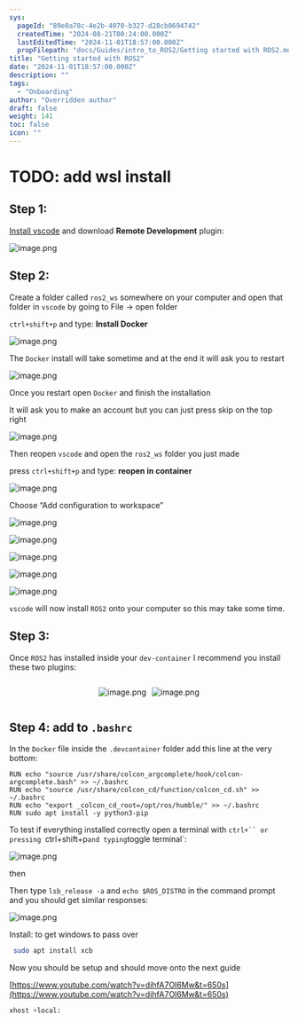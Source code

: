 ```yaml
---
sys:
  pageId: "89e0a78c-4e2b-4070-b327-d28cb0694742"
  createdTime: "2024-08-21T00:24:00.000Z"
  lastEditedTime: "2024-11-01T18:57:00.000Z"
  propFilepath: "docs/Guides/intro_to_ROS2/Getting started with ROS2.md"
title: "Getting started with ROS2"
date: "2024-11-01T18:57:00.000Z"
description: ""
tags:
  - "Onboarding"
author: "Overridden author"
draft: false
weight: 141
toc: false
icon: ""
---
```


# TODO: add wsl install

## Step 1:

[Install vscode](https://code.visualstudio.com/download) and download **Remote Development** plugin:

![image.png](https://prod-files-secure.s3.us-west-2.amazonaws.com/d518164a-d88e-44d1-a4ee-3adb3bd8bce0/efb52993-1881-4a40-b95e-6f020334f022/image.png?X-Amz-Algorithm=AWS4-HMAC-SHA256&X-Amz-Content-Sha256=UNSIGNED-PAYLOAD&X-Amz-Credential=ASIAZI2LB466SMIXGJBX%2F20250502%2Fus-west-2%2Fs3%2Faws4_request&X-Amz-Date=20250502T190711Z&X-Amz-Expires=3600&X-Amz-Security-Token=IQoJb3JpZ2luX2VjEEEaCXVzLXdlc3QtMiJIMEYCIQC2CZBXa00GisP7376kxsfK2%2BJOio6NSwaVMZokzASiwgIhAPp7L5XLSEIUwJObE66OmSld0G29ne0bk0eJW2tC7UZiKogECNr%2F%2F%2F%2F%2F%2F%2F%2F%2F%2FwEQABoMNjM3NDIzMTgzODA1IgyodkrlrcEIztgh5K8q3AOugd9I88UZZN8C1v2jNlyROMtT0SJgrhFslgihCnYlFun5%2FQtXdaTzQSsSuYKw78F2nyR0d0uD0aOy1P09eM91uhbYy76YfLhko0jLf7CvRtvHat0xLwD6YSop0bfnxoBs2wSzh%2FfrtBj2sjKX1YoD1wNorEBJ6TKFTbQMor6xKyaBWW6fKhPh3n1rEW6C8rWrTjQeIKwmqKs8tzVp7rSW2iiU0n6Mg%2FZeMLV30IpE%2BjEZI2FaVn74ZT7m4WgeLO3cEI8PPsCEfN5tFhUX9UW9L4B%2BoRji8kXsGkdlsaJ1eoQDjUJL9572sJ8lQPB8xbWQFPSk%2BW%2BjtWFOI5UI%2B%2BTaxMrcVdN2S0crFZ2knpTunrWmyEUvxM8vPaStYI3llLHGzfXK%2Bcta9sBcaUHaaioYPRnSbCUYgUbVJWob7qcHSNFiDAbeqHDrJ85eTjoKpcDeZ1A57qV2Szwa52uBopKrSSsKx5Vpv6O2%2BgNwYAGCL3V%2B%2FXdAGomLRmUD%2F31eYuW%2FHoj%2FCAqAIsmHTtfH0AyC2H%2BIcb%2BXYd8tjV7xK7iV76sErxcr8B3l%2BUBUTmkqMsY3JkGZNYD20wHoLIfROQFmCoC6UyvFvdNfEJ6p0k2N%2BM%2FNwUur8dJFrlP74TDd5NPABjqkAdN3qj5S2E2SDyNHk613OWRRrS31PjIWjmmokZ15fFTb8WppzM3RQ89to08858HJPaBuCNPROqCbrStxxFROXt0PosoYx9locAlxqDSGl13YlVINp2C%2BnTc8dnJ0acZHfDhvMDiBsn7SAyp2AXX8iBAMZqVKKQ49YFAExn2IuznflTxwI3ZGFfL%2FTqzKIhFO66vjVJDQUzSws7TIwzADLByFAQY2&X-Amz-Signature=5fa4d5dca40e2f761030440d9cce5b8cbaa42fbe97c4130bbfaab3a8391cd69c&X-Amz-SignedHeaders=host&x-id=GetObject)

## Step 2:

Create a folder called `ros2_ws` somewhere on your computer and open that folder in `vscode` by going to File → open folder 

`ctrl+shift+p` and type: **Install Docker**

![image.png](https://prod-files-secure.s3.us-west-2.amazonaws.com/d518164a-d88e-44d1-a4ee-3adb3bd8bce0/2269dc0e-1cd5-47ff-bceb-c04ad9b2eab0/image.png?X-Amz-Algorithm=AWS4-HMAC-SHA256&X-Amz-Content-Sha256=UNSIGNED-PAYLOAD&X-Amz-Credential=ASIAZI2LB466SMIXGJBX%2F20250502%2Fus-west-2%2Fs3%2Faws4_request&X-Amz-Date=20250502T190711Z&X-Amz-Expires=3600&X-Amz-Security-Token=IQoJb3JpZ2luX2VjEEEaCXVzLXdlc3QtMiJIMEYCIQC2CZBXa00GisP7376kxsfK2%2BJOio6NSwaVMZokzASiwgIhAPp7L5XLSEIUwJObE66OmSld0G29ne0bk0eJW2tC7UZiKogECNr%2F%2F%2F%2F%2F%2F%2F%2F%2F%2FwEQABoMNjM3NDIzMTgzODA1IgyodkrlrcEIztgh5K8q3AOugd9I88UZZN8C1v2jNlyROMtT0SJgrhFslgihCnYlFun5%2FQtXdaTzQSsSuYKw78F2nyR0d0uD0aOy1P09eM91uhbYy76YfLhko0jLf7CvRtvHat0xLwD6YSop0bfnxoBs2wSzh%2FfrtBj2sjKX1YoD1wNorEBJ6TKFTbQMor6xKyaBWW6fKhPh3n1rEW6C8rWrTjQeIKwmqKs8tzVp7rSW2iiU0n6Mg%2FZeMLV30IpE%2BjEZI2FaVn74ZT7m4WgeLO3cEI8PPsCEfN5tFhUX9UW9L4B%2BoRji8kXsGkdlsaJ1eoQDjUJL9572sJ8lQPB8xbWQFPSk%2BW%2BjtWFOI5UI%2B%2BTaxMrcVdN2S0crFZ2knpTunrWmyEUvxM8vPaStYI3llLHGzfXK%2Bcta9sBcaUHaaioYPRnSbCUYgUbVJWob7qcHSNFiDAbeqHDrJ85eTjoKpcDeZ1A57qV2Szwa52uBopKrSSsKx5Vpv6O2%2BgNwYAGCL3V%2B%2FXdAGomLRmUD%2F31eYuW%2FHoj%2FCAqAIsmHTtfH0AyC2H%2BIcb%2BXYd8tjV7xK7iV76sErxcr8B3l%2BUBUTmkqMsY3JkGZNYD20wHoLIfROQFmCoC6UyvFvdNfEJ6p0k2N%2BM%2FNwUur8dJFrlP74TDd5NPABjqkAdN3qj5S2E2SDyNHk613OWRRrS31PjIWjmmokZ15fFTb8WppzM3RQ89to08858HJPaBuCNPROqCbrStxxFROXt0PosoYx9locAlxqDSGl13YlVINp2C%2BnTc8dnJ0acZHfDhvMDiBsn7SAyp2AXX8iBAMZqVKKQ49YFAExn2IuznflTxwI3ZGFfL%2FTqzKIhFO66vjVJDQUzSws7TIwzADLByFAQY2&X-Amz-Signature=6743269da4d414e920e74303c2f4f272905541e30ba968b8c3feb2b0af6d87cf&X-Amz-SignedHeaders=host&x-id=GetObject)

The `Docker` install will take sometime and at the end it will ask you to restart

![image.png](https://prod-files-secure.s3.us-west-2.amazonaws.com/d518164a-d88e-44d1-a4ee-3adb3bd8bce0/ed233f78-be33-4b1f-b89c-9c346c0e961e/image.png?X-Amz-Algorithm=AWS4-HMAC-SHA256&X-Amz-Content-Sha256=UNSIGNED-PAYLOAD&X-Amz-Credential=ASIAZI2LB466SMIXGJBX%2F20250502%2Fus-west-2%2Fs3%2Faws4_request&X-Amz-Date=20250502T190711Z&X-Amz-Expires=3600&X-Amz-Security-Token=IQoJb3JpZ2luX2VjEEEaCXVzLXdlc3QtMiJIMEYCIQC2CZBXa00GisP7376kxsfK2%2BJOio6NSwaVMZokzASiwgIhAPp7L5XLSEIUwJObE66OmSld0G29ne0bk0eJW2tC7UZiKogECNr%2F%2F%2F%2F%2F%2F%2F%2F%2F%2FwEQABoMNjM3NDIzMTgzODA1IgyodkrlrcEIztgh5K8q3AOugd9I88UZZN8C1v2jNlyROMtT0SJgrhFslgihCnYlFun5%2FQtXdaTzQSsSuYKw78F2nyR0d0uD0aOy1P09eM91uhbYy76YfLhko0jLf7CvRtvHat0xLwD6YSop0bfnxoBs2wSzh%2FfrtBj2sjKX1YoD1wNorEBJ6TKFTbQMor6xKyaBWW6fKhPh3n1rEW6C8rWrTjQeIKwmqKs8tzVp7rSW2iiU0n6Mg%2FZeMLV30IpE%2BjEZI2FaVn74ZT7m4WgeLO3cEI8PPsCEfN5tFhUX9UW9L4B%2BoRji8kXsGkdlsaJ1eoQDjUJL9572sJ8lQPB8xbWQFPSk%2BW%2BjtWFOI5UI%2B%2BTaxMrcVdN2S0crFZ2knpTunrWmyEUvxM8vPaStYI3llLHGzfXK%2Bcta9sBcaUHaaioYPRnSbCUYgUbVJWob7qcHSNFiDAbeqHDrJ85eTjoKpcDeZ1A57qV2Szwa52uBopKrSSsKx5Vpv6O2%2BgNwYAGCL3V%2B%2FXdAGomLRmUD%2F31eYuW%2FHoj%2FCAqAIsmHTtfH0AyC2H%2BIcb%2BXYd8tjV7xK7iV76sErxcr8B3l%2BUBUTmkqMsY3JkGZNYD20wHoLIfROQFmCoC6UyvFvdNfEJ6p0k2N%2BM%2FNwUur8dJFrlP74TDd5NPABjqkAdN3qj5S2E2SDyNHk613OWRRrS31PjIWjmmokZ15fFTb8WppzM3RQ89to08858HJPaBuCNPROqCbrStxxFROXt0PosoYx9locAlxqDSGl13YlVINp2C%2BnTc8dnJ0acZHfDhvMDiBsn7SAyp2AXX8iBAMZqVKKQ49YFAExn2IuznflTxwI3ZGFfL%2FTqzKIhFO66vjVJDQUzSws7TIwzADLByFAQY2&X-Amz-Signature=dd71faa4fc91044efa734bbb29f79511bc248bda7f3b350dc94c3a2691f77e5d&X-Amz-SignedHeaders=host&x-id=GetObject)

Once you restart open `Docker` and finish the installation

It will ask you to make an account but you can just press skip on the top right

![image.png](https://prod-files-secure.s3.us-west-2.amazonaws.com/d518164a-d88e-44d1-a4ee-3adb3bd8bce0/21010ad9-1659-4fd9-9f59-9932a09b2a3d/image.png?X-Amz-Algorithm=AWS4-HMAC-SHA256&X-Amz-Content-Sha256=UNSIGNED-PAYLOAD&X-Amz-Credential=ASIAZI2LB466SMIXGJBX%2F20250502%2Fus-west-2%2Fs3%2Faws4_request&X-Amz-Date=20250502T190711Z&X-Amz-Expires=3600&X-Amz-Security-Token=IQoJb3JpZ2luX2VjEEEaCXVzLXdlc3QtMiJIMEYCIQC2CZBXa00GisP7376kxsfK2%2BJOio6NSwaVMZokzASiwgIhAPp7L5XLSEIUwJObE66OmSld0G29ne0bk0eJW2tC7UZiKogECNr%2F%2F%2F%2F%2F%2F%2F%2F%2F%2FwEQABoMNjM3NDIzMTgzODA1IgyodkrlrcEIztgh5K8q3AOugd9I88UZZN8C1v2jNlyROMtT0SJgrhFslgihCnYlFun5%2FQtXdaTzQSsSuYKw78F2nyR0d0uD0aOy1P09eM91uhbYy76YfLhko0jLf7CvRtvHat0xLwD6YSop0bfnxoBs2wSzh%2FfrtBj2sjKX1YoD1wNorEBJ6TKFTbQMor6xKyaBWW6fKhPh3n1rEW6C8rWrTjQeIKwmqKs8tzVp7rSW2iiU0n6Mg%2FZeMLV30IpE%2BjEZI2FaVn74ZT7m4WgeLO3cEI8PPsCEfN5tFhUX9UW9L4B%2BoRji8kXsGkdlsaJ1eoQDjUJL9572sJ8lQPB8xbWQFPSk%2BW%2BjtWFOI5UI%2B%2BTaxMrcVdN2S0crFZ2knpTunrWmyEUvxM8vPaStYI3llLHGzfXK%2Bcta9sBcaUHaaioYPRnSbCUYgUbVJWob7qcHSNFiDAbeqHDrJ85eTjoKpcDeZ1A57qV2Szwa52uBopKrSSsKx5Vpv6O2%2BgNwYAGCL3V%2B%2FXdAGomLRmUD%2F31eYuW%2FHoj%2FCAqAIsmHTtfH0AyC2H%2BIcb%2BXYd8tjV7xK7iV76sErxcr8B3l%2BUBUTmkqMsY3JkGZNYD20wHoLIfROQFmCoC6UyvFvdNfEJ6p0k2N%2BM%2FNwUur8dJFrlP74TDd5NPABjqkAdN3qj5S2E2SDyNHk613OWRRrS31PjIWjmmokZ15fFTb8WppzM3RQ89to08858HJPaBuCNPROqCbrStxxFROXt0PosoYx9locAlxqDSGl13YlVINp2C%2BnTc8dnJ0acZHfDhvMDiBsn7SAyp2AXX8iBAMZqVKKQ49YFAExn2IuznflTxwI3ZGFfL%2FTqzKIhFO66vjVJDQUzSws7TIwzADLByFAQY2&X-Amz-Signature=d6549cce73ab742b3a914910b5d30109cb17a2ddb8f5195a5c91b9c7dff87818&X-Amz-SignedHeaders=host&x-id=GetObject)

Then reopen `vscode` and open the `ros2_ws` folder you just made

press `ctrl+shift+p` and type: **reopen in container**

![image.png](https://prod-files-secure.s3.us-west-2.amazonaws.com/d518164a-d88e-44d1-a4ee-3adb3bd8bce0/4e93b8c2-41ad-488c-8095-c74205196118/image.png?X-Amz-Algorithm=AWS4-HMAC-SHA256&X-Amz-Content-Sha256=UNSIGNED-PAYLOAD&X-Amz-Credential=ASIAZI2LB466SMIXGJBX%2F20250502%2Fus-west-2%2Fs3%2Faws4_request&X-Amz-Date=20250502T190711Z&X-Amz-Expires=3600&X-Amz-Security-Token=IQoJb3JpZ2luX2VjEEEaCXVzLXdlc3QtMiJIMEYCIQC2CZBXa00GisP7376kxsfK2%2BJOio6NSwaVMZokzASiwgIhAPp7L5XLSEIUwJObE66OmSld0G29ne0bk0eJW2tC7UZiKogECNr%2F%2F%2F%2F%2F%2F%2F%2F%2F%2FwEQABoMNjM3NDIzMTgzODA1IgyodkrlrcEIztgh5K8q3AOugd9I88UZZN8C1v2jNlyROMtT0SJgrhFslgihCnYlFun5%2FQtXdaTzQSsSuYKw78F2nyR0d0uD0aOy1P09eM91uhbYy76YfLhko0jLf7CvRtvHat0xLwD6YSop0bfnxoBs2wSzh%2FfrtBj2sjKX1YoD1wNorEBJ6TKFTbQMor6xKyaBWW6fKhPh3n1rEW6C8rWrTjQeIKwmqKs8tzVp7rSW2iiU0n6Mg%2FZeMLV30IpE%2BjEZI2FaVn74ZT7m4WgeLO3cEI8PPsCEfN5tFhUX9UW9L4B%2BoRji8kXsGkdlsaJ1eoQDjUJL9572sJ8lQPB8xbWQFPSk%2BW%2BjtWFOI5UI%2B%2BTaxMrcVdN2S0crFZ2knpTunrWmyEUvxM8vPaStYI3llLHGzfXK%2Bcta9sBcaUHaaioYPRnSbCUYgUbVJWob7qcHSNFiDAbeqHDrJ85eTjoKpcDeZ1A57qV2Szwa52uBopKrSSsKx5Vpv6O2%2BgNwYAGCL3V%2B%2FXdAGomLRmUD%2F31eYuW%2FHoj%2FCAqAIsmHTtfH0AyC2H%2BIcb%2BXYd8tjV7xK7iV76sErxcr8B3l%2BUBUTmkqMsY3JkGZNYD20wHoLIfROQFmCoC6UyvFvdNfEJ6p0k2N%2BM%2FNwUur8dJFrlP74TDd5NPABjqkAdN3qj5S2E2SDyNHk613OWRRrS31PjIWjmmokZ15fFTb8WppzM3RQ89to08858HJPaBuCNPROqCbrStxxFROXt0PosoYx9locAlxqDSGl13YlVINp2C%2BnTc8dnJ0acZHfDhvMDiBsn7SAyp2AXX8iBAMZqVKKQ49YFAExn2IuznflTxwI3ZGFfL%2FTqzKIhFO66vjVJDQUzSws7TIwzADLByFAQY2&X-Amz-Signature=9293be4b3637868a21602a5b8a75b2d74b1ec1f3beca0491124982d8101abd08&X-Amz-SignedHeaders=host&x-id=GetObject)

Choose “Add configuration to workspace”

![image.png](https://prod-files-secure.s3.us-west-2.amazonaws.com/d518164a-d88e-44d1-a4ee-3adb3bd8bce0/9560b282-5060-4989-ba37-97e7b2c22476/image.png?X-Amz-Algorithm=AWS4-HMAC-SHA256&X-Amz-Content-Sha256=UNSIGNED-PAYLOAD&X-Amz-Credential=ASIAZI2LB466SMIXGJBX%2F20250502%2Fus-west-2%2Fs3%2Faws4_request&X-Amz-Date=20250502T190711Z&X-Amz-Expires=3600&X-Amz-Security-Token=IQoJb3JpZ2luX2VjEEEaCXVzLXdlc3QtMiJIMEYCIQC2CZBXa00GisP7376kxsfK2%2BJOio6NSwaVMZokzASiwgIhAPp7L5XLSEIUwJObE66OmSld0G29ne0bk0eJW2tC7UZiKogECNr%2F%2F%2F%2F%2F%2F%2F%2F%2F%2FwEQABoMNjM3NDIzMTgzODA1IgyodkrlrcEIztgh5K8q3AOugd9I88UZZN8C1v2jNlyROMtT0SJgrhFslgihCnYlFun5%2FQtXdaTzQSsSuYKw78F2nyR0d0uD0aOy1P09eM91uhbYy76YfLhko0jLf7CvRtvHat0xLwD6YSop0bfnxoBs2wSzh%2FfrtBj2sjKX1YoD1wNorEBJ6TKFTbQMor6xKyaBWW6fKhPh3n1rEW6C8rWrTjQeIKwmqKs8tzVp7rSW2iiU0n6Mg%2FZeMLV30IpE%2BjEZI2FaVn74ZT7m4WgeLO3cEI8PPsCEfN5tFhUX9UW9L4B%2BoRji8kXsGkdlsaJ1eoQDjUJL9572sJ8lQPB8xbWQFPSk%2BW%2BjtWFOI5UI%2B%2BTaxMrcVdN2S0crFZ2knpTunrWmyEUvxM8vPaStYI3llLHGzfXK%2Bcta9sBcaUHaaioYPRnSbCUYgUbVJWob7qcHSNFiDAbeqHDrJ85eTjoKpcDeZ1A57qV2Szwa52uBopKrSSsKx5Vpv6O2%2BgNwYAGCL3V%2B%2FXdAGomLRmUD%2F31eYuW%2FHoj%2FCAqAIsmHTtfH0AyC2H%2BIcb%2BXYd8tjV7xK7iV76sErxcr8B3l%2BUBUTmkqMsY3JkGZNYD20wHoLIfROQFmCoC6UyvFvdNfEJ6p0k2N%2BM%2FNwUur8dJFrlP74TDd5NPABjqkAdN3qj5S2E2SDyNHk613OWRRrS31PjIWjmmokZ15fFTb8WppzM3RQ89to08858HJPaBuCNPROqCbrStxxFROXt0PosoYx9locAlxqDSGl13YlVINp2C%2BnTc8dnJ0acZHfDhvMDiBsn7SAyp2AXX8iBAMZqVKKQ49YFAExn2IuznflTxwI3ZGFfL%2FTqzKIhFO66vjVJDQUzSws7TIwzADLByFAQY2&X-Amz-Signature=1c45360ca97be2fc54d5986af98d1114fad487aa219145438eafcc5045d8bd7a&X-Amz-SignedHeaders=host&x-id=GetObject)

![image.png](https://prod-files-secure.s3.us-west-2.amazonaws.com/d518164a-d88e-44d1-a4ee-3adb3bd8bce0/2ee63f81-886b-48e8-a553-dc6e5eac99e4/image.png?X-Amz-Algorithm=AWS4-HMAC-SHA256&X-Amz-Content-Sha256=UNSIGNED-PAYLOAD&X-Amz-Credential=ASIAZI2LB466SMIXGJBX%2F20250502%2Fus-west-2%2Fs3%2Faws4_request&X-Amz-Date=20250502T190711Z&X-Amz-Expires=3600&X-Amz-Security-Token=IQoJb3JpZ2luX2VjEEEaCXVzLXdlc3QtMiJIMEYCIQC2CZBXa00GisP7376kxsfK2%2BJOio6NSwaVMZokzASiwgIhAPp7L5XLSEIUwJObE66OmSld0G29ne0bk0eJW2tC7UZiKogECNr%2F%2F%2F%2F%2F%2F%2F%2F%2F%2FwEQABoMNjM3NDIzMTgzODA1IgyodkrlrcEIztgh5K8q3AOugd9I88UZZN8C1v2jNlyROMtT0SJgrhFslgihCnYlFun5%2FQtXdaTzQSsSuYKw78F2nyR0d0uD0aOy1P09eM91uhbYy76YfLhko0jLf7CvRtvHat0xLwD6YSop0bfnxoBs2wSzh%2FfrtBj2sjKX1YoD1wNorEBJ6TKFTbQMor6xKyaBWW6fKhPh3n1rEW6C8rWrTjQeIKwmqKs8tzVp7rSW2iiU0n6Mg%2FZeMLV30IpE%2BjEZI2FaVn74ZT7m4WgeLO3cEI8PPsCEfN5tFhUX9UW9L4B%2BoRji8kXsGkdlsaJ1eoQDjUJL9572sJ8lQPB8xbWQFPSk%2BW%2BjtWFOI5UI%2B%2BTaxMrcVdN2S0crFZ2knpTunrWmyEUvxM8vPaStYI3llLHGzfXK%2Bcta9sBcaUHaaioYPRnSbCUYgUbVJWob7qcHSNFiDAbeqHDrJ85eTjoKpcDeZ1A57qV2Szwa52uBopKrSSsKx5Vpv6O2%2BgNwYAGCL3V%2B%2FXdAGomLRmUD%2F31eYuW%2FHoj%2FCAqAIsmHTtfH0AyC2H%2BIcb%2BXYd8tjV7xK7iV76sErxcr8B3l%2BUBUTmkqMsY3JkGZNYD20wHoLIfROQFmCoC6UyvFvdNfEJ6p0k2N%2BM%2FNwUur8dJFrlP74TDd5NPABjqkAdN3qj5S2E2SDyNHk613OWRRrS31PjIWjmmokZ15fFTb8WppzM3RQ89to08858HJPaBuCNPROqCbrStxxFROXt0PosoYx9locAlxqDSGl13YlVINp2C%2BnTc8dnJ0acZHfDhvMDiBsn7SAyp2AXX8iBAMZqVKKQ49YFAExn2IuznflTxwI3ZGFfL%2FTqzKIhFO66vjVJDQUzSws7TIwzADLByFAQY2&X-Amz-Signature=706795fdbb14a0ba8698c2e78021c73a7e8663fe0ef0d6413762ae693c0c173d&X-Amz-SignedHeaders=host&x-id=GetObject)

![image.png](https://prod-files-secure.s3.us-west-2.amazonaws.com/d518164a-d88e-44d1-a4ee-3adb3bd8bce0/ae1580b2-b048-407e-aed9-b584224a7a04/image.png?X-Amz-Algorithm=AWS4-HMAC-SHA256&X-Amz-Content-Sha256=UNSIGNED-PAYLOAD&X-Amz-Credential=ASIAZI2LB466SMIXGJBX%2F20250502%2Fus-west-2%2Fs3%2Faws4_request&X-Amz-Date=20250502T190711Z&X-Amz-Expires=3600&X-Amz-Security-Token=IQoJb3JpZ2luX2VjEEEaCXVzLXdlc3QtMiJIMEYCIQC2CZBXa00GisP7376kxsfK2%2BJOio6NSwaVMZokzASiwgIhAPp7L5XLSEIUwJObE66OmSld0G29ne0bk0eJW2tC7UZiKogECNr%2F%2F%2F%2F%2F%2F%2F%2F%2F%2FwEQABoMNjM3NDIzMTgzODA1IgyodkrlrcEIztgh5K8q3AOugd9I88UZZN8C1v2jNlyROMtT0SJgrhFslgihCnYlFun5%2FQtXdaTzQSsSuYKw78F2nyR0d0uD0aOy1P09eM91uhbYy76YfLhko0jLf7CvRtvHat0xLwD6YSop0bfnxoBs2wSzh%2FfrtBj2sjKX1YoD1wNorEBJ6TKFTbQMor6xKyaBWW6fKhPh3n1rEW6C8rWrTjQeIKwmqKs8tzVp7rSW2iiU0n6Mg%2FZeMLV30IpE%2BjEZI2FaVn74ZT7m4WgeLO3cEI8PPsCEfN5tFhUX9UW9L4B%2BoRji8kXsGkdlsaJ1eoQDjUJL9572sJ8lQPB8xbWQFPSk%2BW%2BjtWFOI5UI%2B%2BTaxMrcVdN2S0crFZ2knpTunrWmyEUvxM8vPaStYI3llLHGzfXK%2Bcta9sBcaUHaaioYPRnSbCUYgUbVJWob7qcHSNFiDAbeqHDrJ85eTjoKpcDeZ1A57qV2Szwa52uBopKrSSsKx5Vpv6O2%2BgNwYAGCL3V%2B%2FXdAGomLRmUD%2F31eYuW%2FHoj%2FCAqAIsmHTtfH0AyC2H%2BIcb%2BXYd8tjV7xK7iV76sErxcr8B3l%2BUBUTmkqMsY3JkGZNYD20wHoLIfROQFmCoC6UyvFvdNfEJ6p0k2N%2BM%2FNwUur8dJFrlP74TDd5NPABjqkAdN3qj5S2E2SDyNHk613OWRRrS31PjIWjmmokZ15fFTb8WppzM3RQ89to08858HJPaBuCNPROqCbrStxxFROXt0PosoYx9locAlxqDSGl13YlVINp2C%2BnTc8dnJ0acZHfDhvMDiBsn7SAyp2AXX8iBAMZqVKKQ49YFAExn2IuznflTxwI3ZGFfL%2FTqzKIhFO66vjVJDQUzSws7TIwzADLByFAQY2&X-Amz-Signature=5be798c7ab031250edb54eae5d89b5ccb3ee2dae3b01b1f435d2f6fbc9d110eb&X-Amz-SignedHeaders=host&x-id=GetObject)

![image.png](https://prod-files-secure.s3.us-west-2.amazonaws.com/d518164a-d88e-44d1-a4ee-3adb3bd8bce0/53255b28-f75e-430f-b9e3-c0ac8577e42b/image.png?X-Amz-Algorithm=AWS4-HMAC-SHA256&X-Amz-Content-Sha256=UNSIGNED-PAYLOAD&X-Amz-Credential=ASIAZI2LB466SMIXGJBX%2F20250502%2Fus-west-2%2Fs3%2Faws4_request&X-Amz-Date=20250502T190711Z&X-Amz-Expires=3600&X-Amz-Security-Token=IQoJb3JpZ2luX2VjEEEaCXVzLXdlc3QtMiJIMEYCIQC2CZBXa00GisP7376kxsfK2%2BJOio6NSwaVMZokzASiwgIhAPp7L5XLSEIUwJObE66OmSld0G29ne0bk0eJW2tC7UZiKogECNr%2F%2F%2F%2F%2F%2F%2F%2F%2F%2FwEQABoMNjM3NDIzMTgzODA1IgyodkrlrcEIztgh5K8q3AOugd9I88UZZN8C1v2jNlyROMtT0SJgrhFslgihCnYlFun5%2FQtXdaTzQSsSuYKw78F2nyR0d0uD0aOy1P09eM91uhbYy76YfLhko0jLf7CvRtvHat0xLwD6YSop0bfnxoBs2wSzh%2FfrtBj2sjKX1YoD1wNorEBJ6TKFTbQMor6xKyaBWW6fKhPh3n1rEW6C8rWrTjQeIKwmqKs8tzVp7rSW2iiU0n6Mg%2FZeMLV30IpE%2BjEZI2FaVn74ZT7m4WgeLO3cEI8PPsCEfN5tFhUX9UW9L4B%2BoRji8kXsGkdlsaJ1eoQDjUJL9572sJ8lQPB8xbWQFPSk%2BW%2BjtWFOI5UI%2B%2BTaxMrcVdN2S0crFZ2knpTunrWmyEUvxM8vPaStYI3llLHGzfXK%2Bcta9sBcaUHaaioYPRnSbCUYgUbVJWob7qcHSNFiDAbeqHDrJ85eTjoKpcDeZ1A57qV2Szwa52uBopKrSSsKx5Vpv6O2%2BgNwYAGCL3V%2B%2FXdAGomLRmUD%2F31eYuW%2FHoj%2FCAqAIsmHTtfH0AyC2H%2BIcb%2BXYd8tjV7xK7iV76sErxcr8B3l%2BUBUTmkqMsY3JkGZNYD20wHoLIfROQFmCoC6UyvFvdNfEJ6p0k2N%2BM%2FNwUur8dJFrlP74TDd5NPABjqkAdN3qj5S2E2SDyNHk613OWRRrS31PjIWjmmokZ15fFTb8WppzM3RQ89to08858HJPaBuCNPROqCbrStxxFROXt0PosoYx9locAlxqDSGl13YlVINp2C%2BnTc8dnJ0acZHfDhvMDiBsn7SAyp2AXX8iBAMZqVKKQ49YFAExn2IuznflTxwI3ZGFfL%2FTqzKIhFO66vjVJDQUzSws7TIwzADLByFAQY2&X-Amz-Signature=61a1b55d38bd14aa3789ecbc8d86289edd336d5b0eb827f2f99e84ae92f27f67&X-Amz-SignedHeaders=host&x-id=GetObject)

![image.png](https://prod-files-secure.s3.us-west-2.amazonaws.com/d518164a-d88e-44d1-a4ee-3adb3bd8bce0/7c562767-5af9-4ffb-97d1-327bcdf4ee00/image.png?X-Amz-Algorithm=AWS4-HMAC-SHA256&X-Amz-Content-Sha256=UNSIGNED-PAYLOAD&X-Amz-Credential=ASIAZI2LB466SMIXGJBX%2F20250502%2Fus-west-2%2Fs3%2Faws4_request&X-Amz-Date=20250502T190711Z&X-Amz-Expires=3600&X-Amz-Security-Token=IQoJb3JpZ2luX2VjEEEaCXVzLXdlc3QtMiJIMEYCIQC2CZBXa00GisP7376kxsfK2%2BJOio6NSwaVMZokzASiwgIhAPp7L5XLSEIUwJObE66OmSld0G29ne0bk0eJW2tC7UZiKogECNr%2F%2F%2F%2F%2F%2F%2F%2F%2F%2FwEQABoMNjM3NDIzMTgzODA1IgyodkrlrcEIztgh5K8q3AOugd9I88UZZN8C1v2jNlyROMtT0SJgrhFslgihCnYlFun5%2FQtXdaTzQSsSuYKw78F2nyR0d0uD0aOy1P09eM91uhbYy76YfLhko0jLf7CvRtvHat0xLwD6YSop0bfnxoBs2wSzh%2FfrtBj2sjKX1YoD1wNorEBJ6TKFTbQMor6xKyaBWW6fKhPh3n1rEW6C8rWrTjQeIKwmqKs8tzVp7rSW2iiU0n6Mg%2FZeMLV30IpE%2BjEZI2FaVn74ZT7m4WgeLO3cEI8PPsCEfN5tFhUX9UW9L4B%2BoRji8kXsGkdlsaJ1eoQDjUJL9572sJ8lQPB8xbWQFPSk%2BW%2BjtWFOI5UI%2B%2BTaxMrcVdN2S0crFZ2knpTunrWmyEUvxM8vPaStYI3llLHGzfXK%2Bcta9sBcaUHaaioYPRnSbCUYgUbVJWob7qcHSNFiDAbeqHDrJ85eTjoKpcDeZ1A57qV2Szwa52uBopKrSSsKx5Vpv6O2%2BgNwYAGCL3V%2B%2FXdAGomLRmUD%2F31eYuW%2FHoj%2FCAqAIsmHTtfH0AyC2H%2BIcb%2BXYd8tjV7xK7iV76sErxcr8B3l%2BUBUTmkqMsY3JkGZNYD20wHoLIfROQFmCoC6UyvFvdNfEJ6p0k2N%2BM%2FNwUur8dJFrlP74TDd5NPABjqkAdN3qj5S2E2SDyNHk613OWRRrS31PjIWjmmokZ15fFTb8WppzM3RQ89to08858HJPaBuCNPROqCbrStxxFROXt0PosoYx9locAlxqDSGl13YlVINp2C%2BnTc8dnJ0acZHfDhvMDiBsn7SAyp2AXX8iBAMZqVKKQ49YFAExn2IuznflTxwI3ZGFfL%2FTqzKIhFO66vjVJDQUzSws7TIwzADLByFAQY2&X-Amz-Signature=a4fb904fc0599741702694c6fa5e790302587935ca5ba62b019b1a928ed243dc&X-Amz-SignedHeaders=host&x-id=GetObject)

`vscode` will now install `ROS2` onto your computer so this may take some time.

## Step 3:

Once `ROS2` has installed inside your `dev-container` I recommend you install these two plugins:

<div style="display: flex;flex-direction: row; column-gap:10px; max-width: 630px;justify-content: center;">
<div>

![image.png](https://prod-files-secure.s3.us-west-2.amazonaws.com/d518164a-d88e-44d1-a4ee-3adb3bd8bce0/3fc3d550-5a54-4ba1-ba6b-faa01cdb7369/image.png?X-Amz-Algorithm=AWS4-HMAC-SHA256&X-Amz-Content-Sha256=UNSIGNED-PAYLOAD&X-Amz-Credential=ASIAZI2LB466SUIBWQZP%2F20250502%2Fus-west-2%2Fs3%2Faws4_request&X-Amz-Date=20250502T190714Z&X-Amz-Expires=3600&X-Amz-Security-Token=IQoJb3JpZ2luX2VjEEEaCXVzLXdlc3QtMiJIMEYCIQCMABILF0G1nzMCNTK5bGvMyECRqB6S3pxgIE53y83iYQIhAJnU3dMfbaxVimjmmBUu%2F8fza%2F4ES6G3qPENdY5b10%2BEKogECNn%2F%2F%2F%2F%2F%2F%2F%2F%2F%2FwEQABoMNjM3NDIzMTgzODA1IgzJQO%2FtOXpW2sHaOv4q3AOM74S425UFsE5CJdXDuRsLnk7XPc9HdHpGj2lEBm6WlcoII%2BF5zbjQHwudzAwgGFn1eoXcl4EqkyRqlcMwUGfKCfzCEoR%2FmA3tNIIaoPFo9qqfJ8VdM2UtonBguch3vt%2FAeE9oYjp0mXVjOrgeArNg3pxFss6DneqgjvGK4qA55658ShICVTk8ecUxRVsorEmIF%2B%2F%2Bk2mxi%2B4hUXy%2BkkSWwLBrGxDNh5tOYi0J6RWCL1JqSFYuhnugLry%2BO8VGPXHFGzsm5a5K50QWTMXm9ua17Cpk2qux%2BMI7%2BFr1KsUz8G%2FQ18NXOxr2vb0KrOvCvyETuWAOV4jvb4ebmmABrOppn0xBp1xwAiFRY2aK1tHT%2FC0vtkscfs23HiwR4VkeMl2RyVAOd6QFjsKDXMh8fS4haB7LJ8SprgQlatg7%2BpSIZHeLNX7NAMs7wMz2mN7kc%2BZ0P5tFfpJ4uqbpQShQUswRZ6Piivvy%2FkmkKNyC%2Fzqp5qXE03pJHTuCdPoxRCJMUTV2atk9Ldwee16VBYMshHhkffKjKuTGwacuDFd4ZjhYZ4EQ%2BNVvN4asRxqgjPZrWzQhaK4Ac7wCkZYSzcnLXsxq8at9eZRIYCetvE7kxT3%2FgfxIqD%2BBid4mCrp8vTDe5NPABjqkAY3sshmEQsw1t8R3leT4MwZFt3qTZ%2Fzz17Qyi%2FpA4vGp9HXce2qAPxP%2BH0YSOGkTTfvV1Hbbqd1%2Fdigq%2B4tAYd3vfXuXzRTN3P%2FKra6wxjoQ%2FAsPEcMRyOULTBi4uq1mnlFEcF9FldIsegWoM%2BuNORKsGwql1vXGV9DY6I%2Fhi%2Fx33klHczpEBQqKWc0I%2BbX7%2FUc7EEUEIiKUuZIt7eoL%2BEHmlvHP&X-Amz-Signature=76322f1d4bfb17fb709c5dfda4ec725892a28ff959d6f325c268fe0042b1343f&X-Amz-SignedHeaders=host&x-id=GetObject)

</div>
<div>

![image.png](https://prod-files-secure.s3.us-west-2.amazonaws.com/d518164a-d88e-44d1-a4ee-3adb3bd8bce0/d994cc66-13c2-4093-a5a3-f84cf4601a82/image.png?X-Amz-Algorithm=AWS4-HMAC-SHA256&X-Amz-Content-Sha256=UNSIGNED-PAYLOAD&X-Amz-Credential=ASIAZI2LB466XKV3WRWT%2F20250502%2Fus-west-2%2Fs3%2Faws4_request&X-Amz-Date=20250502T190714Z&X-Amz-Expires=3600&X-Amz-Security-Token=IQoJb3JpZ2luX2VjEEEaCXVzLXdlc3QtMiJIMEYCIQCJC8RmSu64gktEFZQ94GcN0scYH3p5lTa0ulGXtz4orwIhAOfzthbg9G%2Bkdza6k3u3wg1YrST95sacB8oBjuhGVagvKogECNr%2F%2F%2F%2F%2F%2F%2F%2F%2F%2FwEQABoMNjM3NDIzMTgzODA1IgzFrYg%2F5QaglHgjQJQq3AMXoTQMymQ4WAqtjPaEIjNtyaofnGxGcJljw5uFff8vnwS4J6mtaPtxsM80BsCaWQBEOWEJWCegViY07xn%2B%2BHjyzbutKJ8Sl1n7vJ9qldfJ13wJG9eUrQuRI%2BYwPLiPd0p0UwWrF9pyRTdFJIYsd%2B%2ByVI%2F%2Fh1On0nEqNCFRlxrcxT1Ydknl1BFX1mUgaVgLcoQGfoT8D5hp29vVDf%2FkWn4aPi3IKV1x3Sk7z1PnlaXT%2FOFnI2j7kV8DJugS4GxyPwwBNnBUmHXIq6CkCsj6bK81qizxiScRtivk%2B%2BnW%2FZiL6ay37kZlv4xEZwSMknjMV9QgPjDeh9ekuh2t8Esaq2MlfDfTazRNrLPZM6Eiz0z8Mn2sDeQ1MNAOp04vZkEUc4nEvXbblYDZiMCv%2FQgxV8lZa%2BHnuzhtYvKREcNIFw10QEeKf1FQRmcdytZ4HTZlD%2FH3SzaOuVfqyHa%2BgBqhUI%2B4UIuFSSOFMSw7B1mJWGK7SstfFt9kUQM%2FSn4U51Dhj09irXNxJDCd7%2Bgow4pmIe4OXmcw3HnJo%2FUX0awIFxlaf1aomBdhY46VPeRQydqNziRGKAk5VmeUkuAPgMU%2FKC%2B0zP66%2BNpaB%2BgkMHSBOESiLru98iIIRlEE113YvDCK5dPABjqkATPmwqG8q4nFfOHBnpzUBvCTrdv%2FedC5OEITHqytFX%2F33DYbx0oXBpZ4PEADty6ftdnpumugOoQ4efPR5pvjF%2FmDuYEI3N0bXcUcPgumcLTxZxw46Y%2FKvK2VY1T%2BdgufdffQMIiSeebnzUH0SpIyN%2F8G3IlpMXcgUy3vDHafLHUqDds2NaTlncyo4VIElFpLAQxCg2CGkRhB5f3c4sGWFOpHbHsR&X-Amz-Signature=819322f140269250a7bf337267af27e173316431ec2e719fcc424f695fcda57d&X-Amz-SignedHeaders=host&x-id=GetObject)

</div>
</div>

## Step 4: add to `.bashrc`

In the `Docker` file inside the `.devcontainer` folder add this line at the very bottom: 

```docker
RUN echo "source /usr/share/colcon_argcomplete/hook/colcon-argcomplete.bash" >> ~/.bashrc
RUN echo "source /usr/share/colcon_cd/function/colcon_cd.sh" >> ~/.bashrc
RUN echo "export _colcon_cd_root=/opt/ros/humble/" >> ~/.bashrc
RUN sudo apt install -y python3-pip 
```

To test if everything installed correctly open a terminal with `ctrl+`` or pressing `ctrl+shift+p` and typing `toggle terminal`:

![image.png](https://prod-files-secure.s3.us-west-2.amazonaws.com/d518164a-d88e-44d1-a4ee-3adb3bd8bce0/6a4943d8-b04e-4c02-9a58-775f3384d1a5/image.png?X-Amz-Algorithm=AWS4-HMAC-SHA256&X-Amz-Content-Sha256=UNSIGNED-PAYLOAD&X-Amz-Credential=ASIAZI2LB466SMIXGJBX%2F20250502%2Fus-west-2%2Fs3%2Faws4_request&X-Amz-Date=20250502T190711Z&X-Amz-Expires=3600&X-Amz-Security-Token=IQoJb3JpZ2luX2VjEEEaCXVzLXdlc3QtMiJIMEYCIQC2CZBXa00GisP7376kxsfK2%2BJOio6NSwaVMZokzASiwgIhAPp7L5XLSEIUwJObE66OmSld0G29ne0bk0eJW2tC7UZiKogECNr%2F%2F%2F%2F%2F%2F%2F%2F%2F%2FwEQABoMNjM3NDIzMTgzODA1IgyodkrlrcEIztgh5K8q3AOugd9I88UZZN8C1v2jNlyROMtT0SJgrhFslgihCnYlFun5%2FQtXdaTzQSsSuYKw78F2nyR0d0uD0aOy1P09eM91uhbYy76YfLhko0jLf7CvRtvHat0xLwD6YSop0bfnxoBs2wSzh%2FfrtBj2sjKX1YoD1wNorEBJ6TKFTbQMor6xKyaBWW6fKhPh3n1rEW6C8rWrTjQeIKwmqKs8tzVp7rSW2iiU0n6Mg%2FZeMLV30IpE%2BjEZI2FaVn74ZT7m4WgeLO3cEI8PPsCEfN5tFhUX9UW9L4B%2BoRji8kXsGkdlsaJ1eoQDjUJL9572sJ8lQPB8xbWQFPSk%2BW%2BjtWFOI5UI%2B%2BTaxMrcVdN2S0crFZ2knpTunrWmyEUvxM8vPaStYI3llLHGzfXK%2Bcta9sBcaUHaaioYPRnSbCUYgUbVJWob7qcHSNFiDAbeqHDrJ85eTjoKpcDeZ1A57qV2Szwa52uBopKrSSsKx5Vpv6O2%2BgNwYAGCL3V%2B%2FXdAGomLRmUD%2F31eYuW%2FHoj%2FCAqAIsmHTtfH0AyC2H%2BIcb%2BXYd8tjV7xK7iV76sErxcr8B3l%2BUBUTmkqMsY3JkGZNYD20wHoLIfROQFmCoC6UyvFvdNfEJ6p0k2N%2BM%2FNwUur8dJFrlP74TDd5NPABjqkAdN3qj5S2E2SDyNHk613OWRRrS31PjIWjmmokZ15fFTb8WppzM3RQ89to08858HJPaBuCNPROqCbrStxxFROXt0PosoYx9locAlxqDSGl13YlVINp2C%2BnTc8dnJ0acZHfDhvMDiBsn7SAyp2AXX8iBAMZqVKKQ49YFAExn2IuznflTxwI3ZGFfL%2FTqzKIhFO66vjVJDQUzSws7TIwzADLByFAQY2&X-Amz-Signature=0f5c81270c0ebf35f41e42d37fd453653cbf06a9808bee6271997c0b79b863c1&X-Amz-SignedHeaders=host&x-id=GetObject)

then 

Then type `lsb_release -a` and `echo $ROS_DISTRO` in the command prompt and you should get similar responses:

![image.png](https://prod-files-secure.s3.us-west-2.amazonaws.com/d518164a-d88e-44d1-a4ee-3adb3bd8bce0/3e635dec-a805-4e85-8b9e-d000e5b71a4e/image.png?X-Amz-Algorithm=AWS4-HMAC-SHA256&X-Amz-Content-Sha256=UNSIGNED-PAYLOAD&X-Amz-Credential=ASIAZI2LB466SMIXGJBX%2F20250502%2Fus-west-2%2Fs3%2Faws4_request&X-Amz-Date=20250502T190711Z&X-Amz-Expires=3600&X-Amz-Security-Token=IQoJb3JpZ2luX2VjEEEaCXVzLXdlc3QtMiJIMEYCIQC2CZBXa00GisP7376kxsfK2%2BJOio6NSwaVMZokzASiwgIhAPp7L5XLSEIUwJObE66OmSld0G29ne0bk0eJW2tC7UZiKogECNr%2F%2F%2F%2F%2F%2F%2F%2F%2F%2FwEQABoMNjM3NDIzMTgzODA1IgyodkrlrcEIztgh5K8q3AOugd9I88UZZN8C1v2jNlyROMtT0SJgrhFslgihCnYlFun5%2FQtXdaTzQSsSuYKw78F2nyR0d0uD0aOy1P09eM91uhbYy76YfLhko0jLf7CvRtvHat0xLwD6YSop0bfnxoBs2wSzh%2FfrtBj2sjKX1YoD1wNorEBJ6TKFTbQMor6xKyaBWW6fKhPh3n1rEW6C8rWrTjQeIKwmqKs8tzVp7rSW2iiU0n6Mg%2FZeMLV30IpE%2BjEZI2FaVn74ZT7m4WgeLO3cEI8PPsCEfN5tFhUX9UW9L4B%2BoRji8kXsGkdlsaJ1eoQDjUJL9572sJ8lQPB8xbWQFPSk%2BW%2BjtWFOI5UI%2B%2BTaxMrcVdN2S0crFZ2knpTunrWmyEUvxM8vPaStYI3llLHGzfXK%2Bcta9sBcaUHaaioYPRnSbCUYgUbVJWob7qcHSNFiDAbeqHDrJ85eTjoKpcDeZ1A57qV2Szwa52uBopKrSSsKx5Vpv6O2%2BgNwYAGCL3V%2B%2FXdAGomLRmUD%2F31eYuW%2FHoj%2FCAqAIsmHTtfH0AyC2H%2BIcb%2BXYd8tjV7xK7iV76sErxcr8B3l%2BUBUTmkqMsY3JkGZNYD20wHoLIfROQFmCoC6UyvFvdNfEJ6p0k2N%2BM%2FNwUur8dJFrlP74TDd5NPABjqkAdN3qj5S2E2SDyNHk613OWRRrS31PjIWjmmokZ15fFTb8WppzM3RQ89to08858HJPaBuCNPROqCbrStxxFROXt0PosoYx9locAlxqDSGl13YlVINp2C%2BnTc8dnJ0acZHfDhvMDiBsn7SAyp2AXX8iBAMZqVKKQ49YFAExn2IuznflTxwI3ZGFfL%2FTqzKIhFO66vjVJDQUzSws7TIwzADLByFAQY2&X-Amz-Signature=df6a483692d960de0aad43613c3b9ac58fe6a92dd87f581e72a61dd73db84d37&X-Amz-SignedHeaders=host&x-id=GetObject)

Install:  to get windows to pass over

```bash
 sudo apt install xcb
```

Now you should be setup and should move onto the next guide 

[https://www.youtube.com/watch?v=dihfA7Ol6Mw&t=650s](https://www.youtube.com/watch?v=dihfA7Ol6Mw&t=650s)

```python
xhost +local:
```
